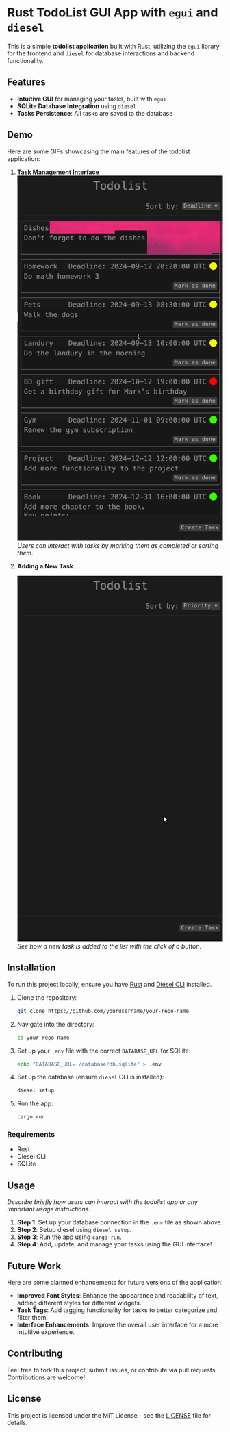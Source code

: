 # Rust TodoList GUI App with `egui` and `diesel`

This is a simple **todolist application** built with Rust, utilizing the `egui` library for the frontend and `diesel` for database interactions and backend functionality.

## Features
- **Intuitive GUI** for managing your tasks, built with `egui`
- **SQLite Database Integration** using `diesel`
- **Tasks Persistence**: All tasks are saved to the database

## Demo
Here are some GIFs showcasing the main features of the todolist application:

1. **Task Management Interface**  
    ![App Screenshot 1](./assets/gui_demo.gif)  
      *Users can interact with tasks by marking them as completed or sorting them.*

2. **Adding a New Task**  .

    ![App Screenshot 2](./assets/task_creation_demo.gif)  
    *See how a new task is added to the list with the click of a button.*


## Installation
To run this project locally, ensure you have [Rust](https://www.rust-lang.org/tools/install) and [Diesel CLI](https://diesel.rs/guides/getting-started) installed.

1. Clone the repository:

    ```bash
    git clone https://github.com/yourusername/your-repo-name
    ```

2. Navigate into the directory:

    ```bash
    cd your-repo-name
    ```

3. Set up your `.env` file with the correct `DATABASE_URL` for SQLite:

    ```bash
    echo "DATABASE_URL=./database/db.sqlite" > .env
    ```

4. Set up the database (ensure `diesel` CLI is installed):

    ```bash
    diesel setup
    ```

5. Run the app:

    ```bash
    cargo run
    ```

### Requirements
- Rust
- Diesel CLI
- SQLite

## Usage
_Describe briefly how users can interact with the todolist app or any important usage instructions._

1. **Step 1**: Set up your database connection in the `.env` file as shown above.
2. **Step 2**: Setup diesel using `diesel setup`.
2. **Step 3**: Run the app using `cargo run`.
3. **Step 4**: Add, update, and manage your tasks using the GUI interface!

## Future Work
Here are some planned enhancements for future versions of the application:

- **Improved Font Styles**: Enhance the appearance and readability of text, adding different styles for different widgets.
- **Task Tags**: Add tagging functionality for tasks to better categorize and filter them.
- **Interface Enhancements**: Improve the overall user interface for a more intuitive experience.


## Contributing
Feel free to fork this project, submit issues, or contribute via pull requests. Contributions are welcome!

## License
This project is licensed under the MIT License - see the [LICENSE](LICENSE) file for details.
